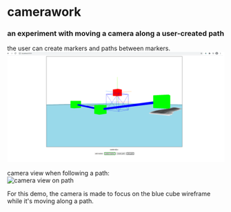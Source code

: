 # camerawork    
### an experiment with moving a camera along a user-created path    
    
the user can create markers and paths between markers.    
![screenshot of markers and paths](screenshot.png)    
    
camera view when following a path:    
![camera view on path](28-08-2021_102033.webp)   
    
For this demo, the camera is made to focus on the blue cube wireframe while it's moving along a path.    